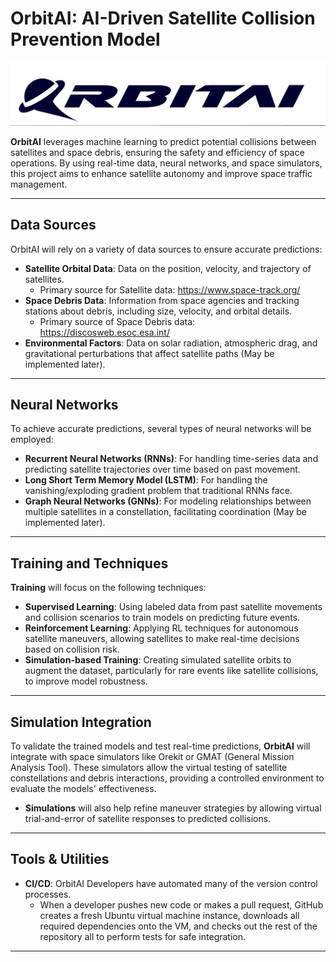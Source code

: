 # OrbitAI: AI-Driven Satellite Collision Prevention Model

![My Image](Diagrams/OrbitAI.png)

**OrbitAI** leverages machine learning to predict potential collisions between satellites and space debris, ensuring the safety and efficiency of space operations. By using real-time data, neural networks, and space simulators, this project aims to enhance satellite autonomy and improve space traffic management.

---

## Data Sources

OrbitAI will rely on a variety of data sources to ensure accurate predictions:

- **Satellite Orbital Data**: Data on the position, velocity, and trajectory of satellites.
   - Primary source for Satellite data: https://www.space-track.org/
- **Space Debris Data**: Information from space agencies and tracking stations about debris, including size, velocity, and orbital details.
   - Primary source of Space Debris data: https://discosweb.esoc.esa.int/
- **Environmental Factors**: Data on solar radiation, atmospheric drag, and gravitational perturbations that affect satellite paths (May be implemented later).


---

## Neural Networks

To achieve accurate predictions, several types of neural networks will be employed:

- **Recurrent Neural Networks (RNNs)**: For handling time-series data and predicting satellite trajectories over time based on past movement.
- **Long Short Term Memory Model (LSTM)**: For handling the vanishing/exploding gradient problem that traditional RNNs face.
- **Graph Neural Networks (GNNs)**: For modeling relationships between multiple satellites in a constellation, facilitating coordination (May be implemented later).


---

## Training and Techniques

**Training** will focus on the following techniques:

- **Supervised Learning**: Using labeled data from past satellite movements and collision scenarios to train models on predicting future events.
- **Reinforcement Learning**: Applying RL techniques for autonomous satellite maneuvers, allowing satellites to make real-time decisions based on collision risk.
- **Simulation-based Training**: Creating simulated satellite orbits to augment the dataset, particularly for rare events like satellite collisions, to improve model robustness.


---

## Simulation Integration

To validate the trained models and test real-time predictions, **OrbitAI** will integrate with space simulators like Orekit or GMAT (General Mission Analysis Tool). These simulators allow the virtual testing of satellite constellations and debris interactions, providing a controlled environment to evaluate the models' effectiveness.

- **Simulations** will also help refine maneuver strategies by allowing virtual trial-and-error of satellite responses to predicted collisions.


---

## Tools & Utilities

- **CI/CD**: OrbitAI Developers have automated many of the version control processes.
     - When a developer pushes new code or makes a pull request, GitHub creates a fresh Ubuntu virtual machine instance, downloads all required dependencies onto the VM, and checks out the rest of the repository all to perform tests for safe integration.
 
---
